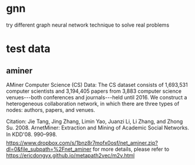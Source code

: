 # gnn
try different graph neural network technique to solve real problems

# test data
## aminer
AMiner Computer Science (CS) Data: The CS dataset consists of 1,693,531 computer scientists and 3,194,405 papers from 3,883 computer science venues---both conferences and journals---held until 2016. We construct a heterogeneous collaboration network, in which there are three types of nodes: authors, papers, and venues.

Citation: Jie Tang, Jing Zhang, Limin Yao, Juanzi Li, Li Zhang, and Zhong Su. 2008. ArnetMiner: Extraction and Mining of Academic Social Networks. In KDD'08. 990–998. 
https://www.dropbox.com/s/1bnz8r7mofx0osf/net_aminer.zip?dl=0&file_subpath=%2Fnet_aminer 
for more details, please refer to https://ericdongyx.github.io/metapath2vec/m2v.html
